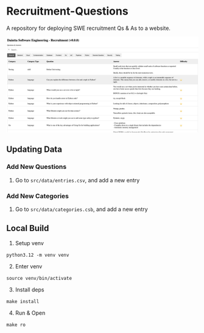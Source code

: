 # Recruitment-Questions
A repository for deploying SWE recruitment Qs & As to a website.

![screenshot](assets/screenshot.png)

## Updating Data
### Add New Questions
1. Go to `src/data/entries.csv`, and add a new entry

### Add New Categories
1. Go to `src/data/categories.csb`, and add a new entry

## Local Build
1. Setup venv
```
python3.12 -m venv venv
```
2. Enter venv
```
source venv/bin/activate
```
3. Install deps
```
make install
```
4. Run & Open
```
make ro
```
